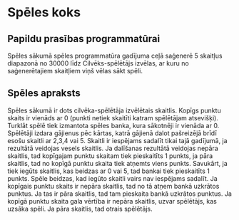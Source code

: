# Spēles koks

## Papildu prasības programmatūrai

Spēles sākumā spēles programmatūra gadījuma ceļā saģenerē 5 skaitļus diapazonā no 30000 līdz
Cilvēks-spēlētājs izvēlas, ar kuru no saģenerētajiem skaitļiem viņš vēlas sākt spēli.

## Spēles apraksts

Spēles sākumā ir dots cilvēka-spēlētāja izvēlētais skaitlis. Kopīgs punktu skaits ir vienāds ar 0 (punkti
netiek skaitīti katram spēlētājam atsevišķi). Turklāt spēlē tiek izmantota spēles banka, kura sākotnēji
ir vienāda ar 0. Spēlētāji izdara gājienus pēc kārtas, katrā gājienā dalot pašreizējā brīdī esošu skaitli ar
2,3,4 vai 5. Skaitli ir iespējams sadalīt tikai tajā gadījumā, ja rezultātā veidojas vesels skaitlis. Ja
dalīšanas rezultātā veidojas nepāra skaitlis, tad kopīgajam punktu skaitam tiek pieskaitīts 1 punkts, ja
pāra skaitlis, tad no kopīgā punktu skaita tiek atņemts viens punkts. Savukārt, ja tiek iegūts skaitlis,
kas beidzas ar 0 vai 5, tad bankai tiek pieskaitīts 1 punkts. Spēle beidzas, kad iegūto skaitli vairs nav
iespējams sadalīt. Ja kopīgais punktu skaits ir nepāra skaitlis, tad no tā atņem bankā uzkrātos
punktus. Ja tas ir pāra skaitlis, tad tam pieskaita bankā uzkrātos punktus. Ja kopīgā punktu skaita gala
vērtība ir nepāra skaitlis, uzvar spēlētājs, kas uzsāka spēli. Ja pāra skaitlis, tad otrais spēlētājs.
